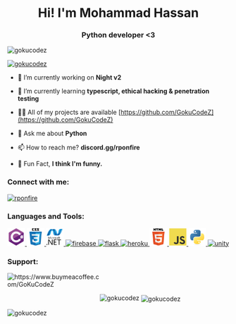 <h1 align="center">Hi! I'm Mohammad Hassan</h1>
<h3 align="center">Python developer <3</h3>

<p align="left"> <img src="https://komarev.com/ghpvc/?username=gokucodez&label=Profile%20views&color=0e75b6&style=flat" alt="gokucodez" /> </p>

<p align="left"> <a href="https://github.com/ryo-ma/github-profile-trophy"><img src="https://github-profile-trophy.vercel.app/?username=gokucodez" alt="gokucodez" /></a> </p>

- 🔭 I’m currently working on **Night v2**

- 🌱 I’m currently learning **typescript, ethical hacking & penetration testing**

- 👨‍💻 All of my projects are available [https://github.com/GokuCodeZ](https://github.com/GokuCodeZ)

- 💬 Ask me about **Python**

- 📫 How to reach me? **discord.gg/rponfire**

- 💬 Fun Fact, **I think I'm funny.**

<h3 align="left">Connect with me:</h3>
<p align="left">
<a href="https://discord.gg/rponfire" target="blank"><img align="center" src="https://raw.githubusercontent.com/rahuldkjain/github-profile-readme-generator/master/src/images/icons/Social/discord.svg" alt="rponfire" height="30" width="40" /></a>
</p>

<h3 align="left">Languages and Tools:</h3>
<p align="left"> <a href="https://www.w3schools.com/cs/" target="_blank" rel="noreferrer"> <img src="https://raw.githubusercontent.com/devicons/devicon/master/icons/csharp/csharp-original.svg" alt="csharp" width="40" height="40"/> </a> <a href="https://www.w3schools.com/css/" target="_blank" rel="noreferrer"> <img src="https://raw.githubusercontent.com/devicons/devicon/master/icons/css3/css3-original-wordmark.svg" alt="css3" width="40" height="40"/> </a> <a href="https://dotnet.microsoft.com/" target="_blank" rel="noreferrer"> <img src="https://raw.githubusercontent.com/devicons/devicon/master/icons/dot-net/dot-net-original-wordmark.svg" alt="dotnet" width="40" height="40"/> </a> <a href="https://firebase.google.com/" target="_blank" rel="noreferrer"> <img src="https://www.vectorlogo.zone/logos/firebase/firebase-icon.svg" alt="firebase" width="40" height="40"/> </a> <a href="https://flask.palletsprojects.com/" target="_blank" rel="noreferrer"> <img src="https://www.vectorlogo.zone/logos/pocoo_flask/pocoo_flask-icon.svg" alt="flask" width="40" height="40"/> </a> <a href="https://heroku.com" target="_blank" rel="noreferrer"> <img src="https://www.vectorlogo.zone/logos/heroku/heroku-icon.svg" alt="heroku" width="40" height="40"/> </a> <a href="https://www.w3.org/html/" target="_blank" rel="noreferrer"> <img src="https://raw.githubusercontent.com/devicons/devicon/master/icons/html5/html5-original-wordmark.svg" alt="html5" width="40" height="40"/> </a> <a href="https://developer.mozilla.org/en-US/docs/Web/JavaScript" target="_blank" rel="noreferrer"> <img src="https://raw.githubusercontent.com/devicons/devicon/master/icons/javascript/javascript-original.svg" alt="javascript" width="40" height="40"/> </a> <a href="https://www.python.org" target="_blank" rel="noreferrer"> <img src="https://raw.githubusercontent.com/devicons/devicon/master/icons/python/python-original.svg" alt="python" width="40" height="40"/> </a> <a href="https://unity.com/" target="_blank" rel="noreferrer"> <img src="https://www.vectorlogo.zone/logos/unity3d/unity3d-icon.svg" alt="unity" width="40" height="40"/> </a> </p>

<h3 align="left">Support:</h3>
<p><a href="https://www.buymeacoffee.com/https://www.buymeacoffee.com/GoKuCodeZ"> <img align="left" src="https://cdn.buymeacoffee.com/buttons/v2/default-yellow.png" height="50" width="210" alt="https://www.buymeacoffee.com/GoKuCodeZ" /></a></p><br><br>

<p><img align="left" src="https://github-readme-stats.vercel.app/api/top-langs?username=gokucodez&show_icons=true&locale=en&layout=compact" alt="gokucodez" /></p>

<p>&nbsp;<img align="center" src="https://github-readme-stats.vercel.app/api?username=gokucodez&show_icons=true&locale=en" alt="gokucodez" /></p>

<p><img align="center" src="https://github-readme-streak-stats.herokuapp.com/?user=gokucodez&" alt="gokucodez" /></p>
